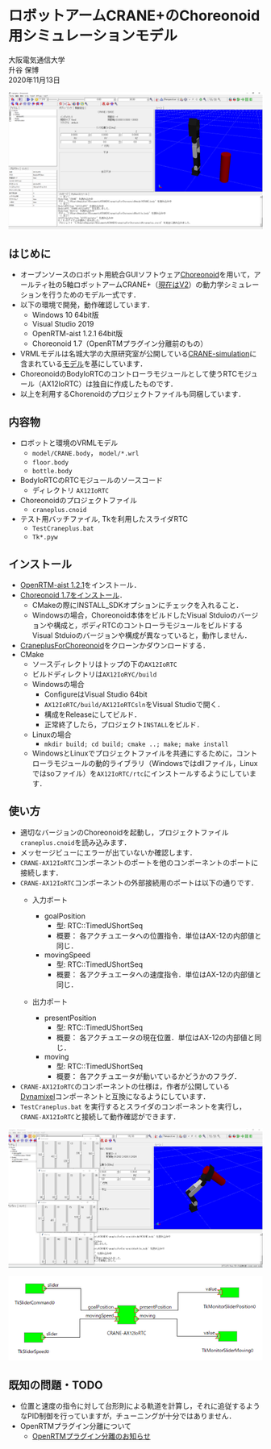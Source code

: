 # ロボットアームCRANE+のChoreonoid用シミュレーションモデル

大阪電気通信大学  
升谷 保博  
2020年11月13日

![CraneplusForChoreonoid](image/CraneplusForChoreonoid.png)

## はじめに

- オープンソースのロボット用統合GUIソフトウェア[Choreonoid](http://choreonoid.org/ja/)を用いて，アールティ社の5軸ロボットアームCRANE+（[現在はV2](https://www.rt-shop.jp/index.php?main_page=product_info&cPath=1324&products_id=3626)）の動力学シミュレーションを行うためのモデル一式です．
- 以下の環境で開発，動作確認しています．
  - Windows 10 64bit版
  - Visual Studio 2019
  - OpenRTM-aist 1.2.1 64bit版
  - Choreonoid 1.7（OpenRTMプラグイン分離前のもの）
- VRMLモデルは名城大学の大原研究室が公開している[CRANE-simulation](https://github.com/rsdlab/CRANE-simulation)に含まれている[モデル](https://github.com/rsdlab/CRANE-simulation/tree/master/model_project/CRANE_Model)を基にしています．
- ChoreonoidのBodyIoRTCのコントローラモジュールとして使うRTCモジュール（AX12IoRTC）は独自に作成したものです．
- 以上を利用するChorenoidのプロジェクトファイルも同梱しています．

## 内容物

- ロボットと環境のVRMLモデル
  - `model/CRANE.body`， `model/*.wrl`
  - `floor.body`
  - `bottle.body`
- BodyIoRTCのRTCモジュールのソースコード
  - ディレクトリ `AX12IoRTC`
- Choreonoidのプロジェクトファイル
  - `craneplus.cnoid`
- テスト用バッチファイル, Tkを利用したスライダRTC
  - `TestCraneplus.bat`
  - `Tk*.pyw`

## インストール

- [OpenRTM-aist 1.2.1](http://www.openrtm.org/openrtm/ja/node/6034)をインストール．
- [Choreonoid 1.7をインストール](https://choreonoid.org/ja/manuals/1.7/index.html)．
  - CMakeの際にINSTALL_SDKオプションにチェックを入れること．
  - Windowsの場合，Choreonoid本体をビルドしたVisual Stduioのバージョンや構成と，ボディRTCのコントローラモジュールをビルドするVisual Stduioのバージョンや構成が異なっていると，動作しません．
- [CraneplusForChoreonoid](https://github.com/MasutaniLab/CraneplusForChoreonoid)をクローンかダウンロードする．
- CMake
  - ソースディレクトリはトップの下の`AX12IoRTC`
  - ビルドディレクトリは`AX12IoRYC/build`
  - Windowsの場合
    - ConfigureはVisual Studio 64bit
    - `AX12IoRTC/build/AX12IoRTCsln`をVisual Studioで開く．
    - 構成をReleaseにしてビルド．
    - 正常終了したら，プロジェクト`INSTALL`をビルド．
  - Linuxの場合
    - `mkdir build; cd build; cmake ..; make; make install`
  - WindowsとLinuxでプロジェクトファイルを共通にするために，コントローラモジュールの動的ライブラリ（Windowsではdllファイル，Linuxではsoファイル）を`AX12IoRTC/rtc`にインストールするようにしています．

## 使い方

- 適切なバージョンのChoreonoidを起動し，プロジェクトファイル`craneplus.cnoid`を読み込みます．
- メッセージビューにエラーが出ていないか確認します．
- `CRANE-AX12IoRTC`コンポーネントのポートを他のコンポーネントのポートに接続します．
- `CRANE-AX12IoRTC`コンポーネントの外部接続用のポートは以下の通りです．
  - 入力ポート
    - goalPosition
      - 型: RTC::TimedUShortSeq
      - 概要： 各アクチュエータへの位置指令．単位はAX-12の内部値と同じ．
    - movingSpeed
      - 型: RTC::TimedUShortSeq
      - 概要： 各アクチュエータへの速度指令．単位はAX-12の内部値と同じ．

  - 出力ポート
    - presentPosition
      - 型: RTC::TimedUShortSeq
      - 概要： 各アクチュエータの現在位置．単位はAX-12の内部値と同じ．
    - moving
      - 型: RTC::TimedUShortSeq
      - 概要： 各アクチュエータが動いているかどうかのフラグ．
- `CRANE-AX12IoRTC`のコンポーネントの仕様は，作者が公開している[Dynamixel](https://github.com/MasutaniLab/Dynamixel)コンポーネントと互換になるようにしています．
- `TestCraneplus.bat` を実行するとスライダのコンポーネントを実行し，`CRANE-AX12IoRTC`と接続して動作確認ができます．

![TestCraneplus](image/TestCraneplus.png)

![AX12IoRTC](image/AX12IoRTC.png)

## 既知の問題・TODO

- 位置と速度の指令に対して台形則による軌道を計算し，それに追従するようなPID制御を行っていますが，チューニングが十分ではありません．
- OpenRTMプラグイン分離について
  - [OpenRTMプラグイン分離のお知らせ](https://discourse.choreonoid.org/t/openrtm/363)